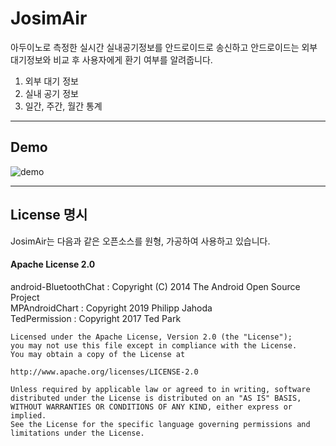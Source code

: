 # JosimAir

아두이노로 측정한 실시간 실내공기정보를 안드로이드로 송신하고
안드로이드는 외부 대기정보와 비교 후 사용자에게 환기 여부를 알려줍니다.

1. 외부 대기 정보 
2. 실내 공기 정보
3. 일간, 주간, 월간 통계 

<hr>   

## Demo   

![demo](https://user-images.githubusercontent.com/16396879/79939600-7de1c700-849a-11ea-9f1c-caceb3c31bca.png)

<hr>   

## License 명시
JosimAir는 다음과 같은 오픈소스를 원형, 가공하여 사용하고 있습니다.

#### Apache License 2.0

android-BluetoothChat : Copyright (C) 2014 The Android Open Source Project   
MPAndroidChart : Copyright 2019 Philipp Jahoda   
TedPermission : Copyright 2017 Ted Park   

    Licensed under the Apache License, Version 2.0 (the "License");
    you may not use this file except in compliance with the License.
    You may obtain a copy of the License at

    http://www.apache.org/licenses/LICENSE-2.0

    Unless required by applicable law or agreed to in writing, software
    distributed under the License is distributed on an "AS IS" BASIS,
    WITHOUT WARRANTIES OR CONDITIONS OF ANY KIND, either express or implied.
    See the License for the specific language governing permissions and
    limitations under the License.
